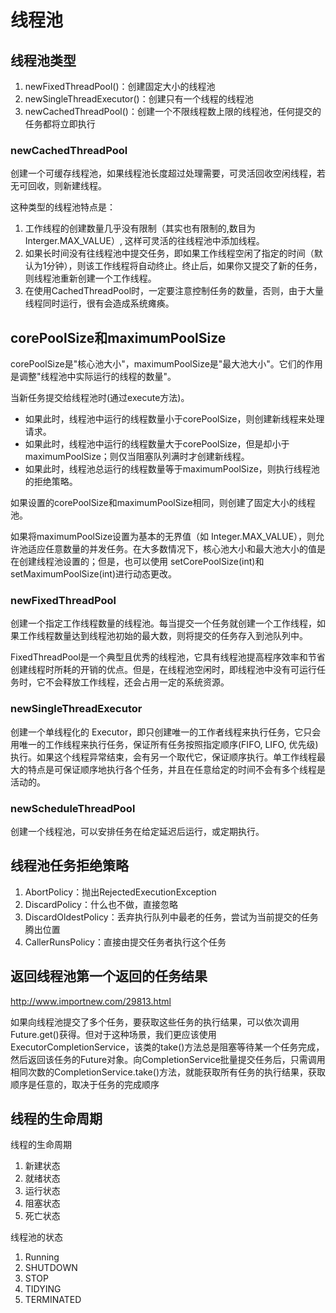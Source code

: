 # 线程池

## 线程池类型

1. newFixedThreadPool()：创建固定大小的线程池
2. newSingleThreadExecutor()：创建只有一个线程的线程池
3. newCachedThreadPool()：创建一个不限线程数上限的线程池，任何提交的任务都将立即执行

### newCachedThreadPool

创建一个可缓存线程池，如果线程池长度超过处理需要，可灵活回收空闲线程，若无可回收，则新建线程。

这种类型的线程池特点是：

1. 工作线程的创建数量几乎没有限制（其实也有限制的,数目为 Interger.MAX_VALUE）, 这样可灵活的往线程池中添加线程。
2. 如果长时间没有往线程池中提交任务，即如果工作线程空闲了指定的时间（默认为1分钟），则该工作线程将自动终止。终止后，如果你又提交了新的任务，则线程池重新创建一个工作线程。
3. 在使用CachedThreadPool时，一定要注意控制任务的数量，否则，由于大量线程同时运行，很有会造成系统瘫痪。

## corePoolSize和maximumPoolSize

corePoolSize是"核心池大小"，maximumPoolSize是"最大池大小"。它们的作用是调整"线程池中实际运行的线程的数量"。

当新任务提交给线程池时(通过execute方法)。
- 如果此时，线程池中运行的线程数量小于corePoolSize，则创建新线程来处理请求。
- 如果此时，线程池中运行的线程数量大于corePoolSize，但是却小于maximumPoolSize；则仅当阻塞队列满时才创建新线程。
- 如果此时，线程池总运行的线程数量等于maximumPoolSize，则执行线程池的拒绝策略。

如果设置的corePoolSize和maximumPoolSize相同，则创建了固定大小的线程池。

如果将maximumPoolSize设置为基本的无界值（如 Integer.MAX_VALUE），则允许池适应任意数量的并发任务。在大多数情况下，核心池大小和最大池大小的值是在创建线程池设置的；但是，也可以使用 setCorePoolSize(int)和setMaximumPoolSize(int)进行动态更改。

### newFixedThreadPool

创建一个指定工作线程数量的线程池。每当提交一个任务就创建一个工作线程，如果工作线程数量达到线程池初始的最大数，则将提交的任务存入到池队列中。

FixedThreadPool是一个典型且优秀的线程池，它具有线程池提高程序效率和节省创建线程时所耗的开销的优点。但是，在线程池空闲时，即线程池中没有可运行任务时，它不会释放工作线程，还会占用一定的系统资源。

### newSingleThreadExecutor

创建一个单线程化的 Executor，即只创建唯一的工作者线程来执行任务，它只会用唯一的工作线程来执行任务，保证所有任务按照指定顺序(FIFO, LIFO, 优先级)执行。如果这个线程异常结束，会有另一个取代它，保证顺序执行。单工作线程最大的特点是可保证顺序地执行各个任务，并且在任意给定的时间不会有多个线程是活动的。

### newScheduleThreadPool

创建一个线程池，可以安排任务在给定延迟后运行，或定期执行。



## 线程池任务拒绝策略

1. AbortPolicy：抛出RejectedExecutionException
2. DiscardPolicy：什么也不做，直接忽略
3. DiscardOldestPolicy：丢弃执行队列中最老的任务，尝试为当前提交的任务腾出位置
4. CallerRunsPolicy：直接由提交任务者执行这个任务

## 返回线程池第一个返回的任务结果

http://www.importnew.com/29813.html

如果向线程池提交了多个任务，要获取这些任务的执行结果，可以依次调用Future.get()获得。但对于这种场景，我们更应该使用ExecutorCompletionService，该类的take()方法总是阻塞等待某一个任务完成，然后返回该任务的Future对象。向CompletionService批量提交任务后，只需调用相同次数的CompletionService.take()方法，就能获取所有任务的执行结果，获取顺序是任意的，取决于任务的完成顺序

## 线程的生命周期

线程的生命周期

1. 新建状态
2. 就绪状态
3. 运行状态
4. 阻塞状态
5. 死亡状态

线程池的状态

1. Running
2. SHUTDOWN
3. STOP
4. TIDYING
5. TERMINATED